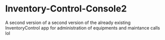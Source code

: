 # Inventory-Control-Console2
A second version of a second version of the already existing InventoryControl app for administration of equipments and maintance calls lol
